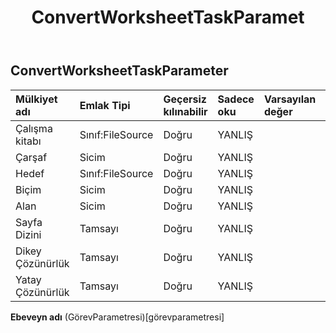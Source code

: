 ﻿---
title: ConvertWorksheetTaskParamet
second_title: Aspose.Cells Cloud Documen
type: docs
url: /tr/specification/model/convertworksheettaskparameter/
description: "Aspose.Cells Bulut modeli belirtimi: ConvertWorksheetTaskParameter. Açma, oluşturma, düzenleme, bölme, birleştirme, karşılaştırma ve dönüştürme gibi özelliklerle Excel ve diğer elektronik tablo belgelerini zahmetsizce yönetin"
weight: 50
---
## **ConvertWorksheetTaskParameter**

 

| Mülkiyet adı| Emlak Tipi| Geçersiz kılınabilir| Sadece oku| Varsayılan değer| Tanım|
|:- |:- |:- |:- |:- |:- |
| Çalışma kitabı| Sınıf:FileSource| Doğru| YANLIŞ|||
| Çarşaf| Sicim| Doğru| YANLIŞ|||
| Hedef| Sınıf:FileSource| Doğru| YANLIŞ|||
| Biçim| Sicim| Doğru| YANLIŞ|||
| Alan| Sicim| Doğru| YANLIŞ|||
| Sayfa Dizini| Tamsayı| Doğru| YANLIŞ|||
| Dikey Çözünürlük| Tamsayı| Doğru| YANLIŞ|||
| Yatay Çözünürlük| Tamsayı| Doğru| YANLIŞ|||

**Ebeveyn adı** (GörevParametresi)[görevparametresi]